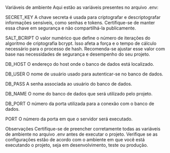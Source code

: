 Variáveis de ambiente
Aqui estão as variáveis presentes no arquivo .env:

SECRET_KEY
A chave secreta é usada para criptografar e descriptografar informações sensíveis, como senhas e tokens. Certifique-se de manter essa chave em segurança e não compartilhá-la publicamente.

SALT_BCRIPT
O valor numérico que define o número de iterações do algoritmo de criptografia bcrypt. Isso afeta a força e o tempo de cálculo necessário para o processo de hash. Recomenda-se ajustar esse valor com base nas necessidades de segurança e desempenho do seu projeto.

DB_HOST
O endereço do host onde o banco de dados está localizado.

DB_USER
O nome de usuário usado para autenticar-se no banco de dados.

DB_PASS
A senha associada ao usuário do banco de dados.

DB_NAME
O nome do banco de dados que será utilizado pelo projeto.

DB_PORT
O número da porta utilizada para a conexão com o banco de dados.

PORT
O número da porta em que o servidor será executado.

Observações
Certifique-se de preencher corretamente todas as variáveis de ambiente no arquivo .env antes de executar o projeto. Verifique se as configurações estão de acordo com o ambiente em que você está executando o projeto, seja em desenvolvimento, teste ou produção.
